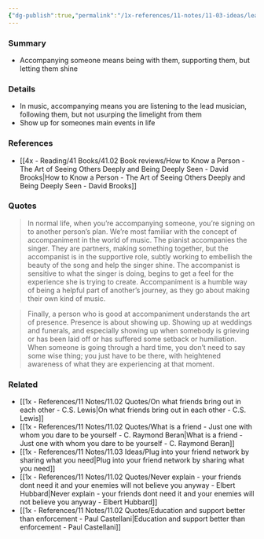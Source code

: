 ```yaml
---
{"dg-publish":true,"permalink":"/1x-references/11-notes/11-03-ideas/learn-to-be-good-at-accompanying-others/","title":"Learn to be good at accompanying others","created":"2025-08-12T19:57:09.043+03:00","updated":"2025-08-14T00:18:57.519+03:00"}
---
```



### Summary
- Accompanying someone means being with them, supporting them, but letting them shine

### Details
- In music, accompanying means you are listening to the lead musician, following them, but not usurping the limelight from them
- Show up for someones main events in life

### References
- [[4x - Reading/41 Books/41.02 Book reviews/How to Know a Person - The Art of Seeing Others Deeply and Being Deeply Seen - David Brooks\|How to Know a Person - The Art of Seeing Others Deeply and Being Deeply Seen - David Brooks]]

### Quotes
> In normal life, when you’re accompanying someone, you’re signing on to another person’s plan. We’re most familiar with the concept of accompaniment in the world of music. The pianist accompanies the singer. They are partners, making something together, but the accompanist is in the supportive role, subtly working to embellish the beauty of the song and help the singer shine. The accompanist is sensitive to what the singer is doing, begins to get a feel for the experience she is trying to create. Accompaniment is a humble way of being a helpful part of another’s journey, as they go about making their own kind of music.

> Finally, a person who is good at accompaniment understands the art of presence. Presence is about showing up. Showing up at weddings and funerals, and especially showing up when somebody is grieving or has been laid off or has suffered some setback or humiliation. When someone is going through a hard time, you don’t need to say some wise thing; you just have to be there, with heightened awareness of what they are experiencing at that moment.

### Related
- [[1x - References/11 Notes/11.02 Quotes/On what friends bring out in each other - C.S. Lewis\|On what friends bring out in each other - C.S. Lewis]]
- [[1x - References/11 Notes/11.02 Quotes/What is a friend - Just one with whom you dare to be yourself - C. Raymond Beran\|What is a friend - Just one with whom you dare to be yourself - C. Raymond Beran]]
- [[1x - References/11 Notes/11.03 Ideas/Plug into your friend network by sharing what you need\|Plug into your friend network by sharing what you need]]
- [[1x - References/11 Notes/11.02 Quotes/Never explain - your friends dont need it and your enemies will not believe you anyway - Elbert Hubbard\|Never explain - your friends dont need it and your enemies will not believe you anyway - Elbert Hubbard]]
- [[1x - References/11 Notes/11.02 Quotes/Education and support better than enforcement - Paul Castellani\|Education and support better than enforcement - Paul Castellani]]